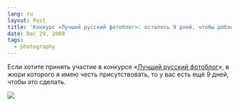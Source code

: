 ```yaml
---
lang: ru
layout: Post
title: 'Конкурс «Лучший русский фотоблог»: осталось 9 дней, чтобы добавить фотоблог'
date: Dec 29, 2009
tags:
  - photography
---
```


Если хотите принять участие в конкурсе «[Лучший русский фотоблог](http://rosbest.ru/)», в жюри которого я имею честь присутствовать, то у вас есть ещё 9 дней, чтобы это сделать.

![](http://wow.sapegin.me/3x083g2i3j2p/rosbest.jpg)
